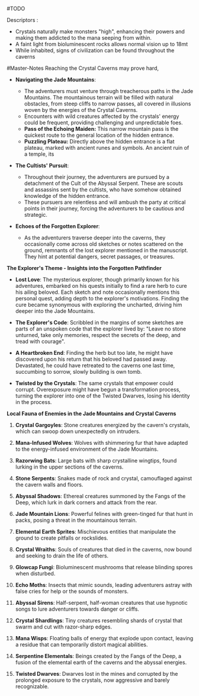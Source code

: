 #TODO 

Descriptors :

- Crystals naturally make monsters "high", enhancing their powers and making them addicted to the mana seeping from within.
- A faint light from bioluminescent rocks allows normal vision up to 18mt
- While inhabited, signs of civilization can be found throughout the caverns

#Master-Notes  Reaching the Crystal Caverns may prove hard, 

- **Navigating the Jade Mountains**:
   
   - The adventurers must venture through treacherous paths in the Jade Mountains. The mountainous terrain will be filled with natural obstacles, from steep cliffs to narrow passes, all covered in illusions woven by the energies of the Crystal Caverns.
   - Encounters with wild creatures affected by the crystals' energy could be frequent, providing challenging and unpredictable foes.
   - **Pass of the Echoing Maiden:** This narrow mountain pass is the quickest route to the general location of the hidden entrance. 
   - **Puzzling Plateau:** Directly above the hidden entrance is a flat plateau, marked with ancient runes and symbols. An ancient ruin of a temple, its

- **The Cultists' Pursuit**:

   - Throughout their journey, the adventurers are pursued by a detachment of the Cult of the Abyssal Serpent. These are scouts and assassins sent by the cultists, who have somehow obtained knowledge of the hidden entrance.
   - These pursuers are relentless and will ambush the party at critical points in their journey, forcing the adventurers to be cautious and strategic.

- **Echoes of the Forgotten Explorer**:

   - As the adventurers traverse deeper into the caverns, they occasionally come across old sketches or notes scattered on the ground, remnants of the lost explorer mentioned in the manuscript. They hint at potential dangers, secret passages, or treasures.


**The Explorer's Theme - Insights into the Forgotten Pathfinder**

- **Lost Love**: The mysterious explorer, though primarily known for his adventures, embarked on his quests initially to find a rare herb to cure his ailing beloved. Each sketch and note occasionally mentions this personal quest, adding depth to the explorer's motivations. Finding the cure became synonymous with exploring the uncharted, driving him deeper into the Jade Mountains.

- **The Explorer's Code**: Scribbled in the margins of some sketches are parts of an unspoken code that the explorer lived by: "Leave no stone unturned, take only memories, respect the secrets of the deep, and tread with courage".
  
- **A Heartbroken End**: Finding the herb but too late, he might have discovered upon his return that his beloved had passed away. Devastated, he could have retreated to the caverns one last time, succumbing to sorrow, slowly building is own tomb.

- **Twisted by the Crystals**: The same crystals that empower could corrupt. Overexposure might have begun a transformation process, turning the explorer into one of the Twisted Dwarves, losing his identity in the process.

**Local Fauna of Enemies in the Jade Mountains and Crystal Caverns**

1. **Crystal Gargoyles**: Stone creatures energized by the cavern's crystals, which can swoop down unexpectedly on intruders.
    
2. **Mana-Infused Wolves**: Wolves with shimmering fur that have adapted to the energy-infused environment of the Jade Mountains.
    
3. **Razorwing Bats**: Large bats with sharp crystalline wingtips, found lurking in the upper sections of the caverns.
    
4. **Stone Serpents**: Snakes made of rock and crystal, camouflaged against the cavern walls and floors.
    
5. **Abyssal Shadows**: Ethereal creatures summoned by the Fangs of the Deep, which lurk in dark corners and attack from the rear.
    
6. **Jade Mountain Lions**: Powerful felines with green-tinged fur that hunt in packs, posing a threat in the mountainous terrain.
    
7. **Elemental Earth Sprites**: Mischievous entities that manipulate the ground to create pitfalls or rockslides.
    
8. **Crystal Wraiths**: Souls of creatures that died in the caverns, now bound and seeking to drain the life of others.
    
9. **Glowcap Fungi**: Bioluminescent mushrooms that release blinding spores when disturbed.
    
10. **Echo Moths**: Insects that mimic sounds, leading adventurers astray with false cries for help or the sounds of monsters.
    
11. **Abyssal Sirens**: Half-serpent, half-woman creatures that use hypnotic songs to lure adventurers towards danger or cliffs.
    
12. **Crystal Shardlings**: Tiny creatures resembling shards of crystal that swarm and cut with razor-sharp edges.
    
13. **Mana Wisps**: Floating balls of energy that explode upon contact, leaving a residue that can temporarily distort magical abilities.

14. **Serpentine Elementals**: Beings created by the Fangs of the Deep, a fusion of the elemental earth of the caverns and the abyssal energies.

15. **Twisted Dwarves**: Dwarves lost in the mines and corrupted by the prolonged exposure to the crystals, now aggressive and barely recognizable.





